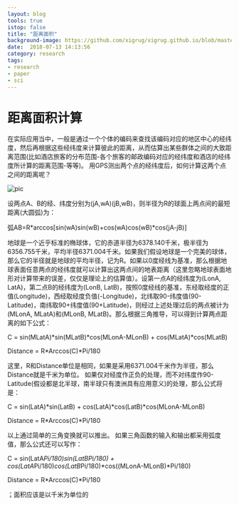 ```yaml
---
layout: blog
tools: true
istop: false
title: "距离面积"
background-image: https://github.com/xigrug/xigrug.github.io/blob/master/picture/acr-length.jpeg?raw=true 
date:  2018-07-13 14:13:56
category: research
tags:
- research
- paper
- sci
---
```


# 距离面积计算 

在实际应用当中，一般是通过一个个体的编码来查找该编码对应的地区中心的经纬度，然后再根据这些经纬度来计算彼此的距离，从而估算出某些群体之间的大致距离范围(比如酒店旅客的分布范围-各个旅客的邮政编码对应的经纬度和酒店的经纬度所计算的距离范围-等等)。
用GPS测出两个点的经纬度后，如何计算这两个点之间的距离呢？

![pic](https://github.com/xigrug/xigrug.github.io/blob/master/picture/acr-length.jpeg?raw=true)

设两点A、B的经、纬度分别为(jA,wA)(jB,wB)，则半径为R的球面上两点间的最短距离(大圆弧)为：

弧AB=R*arccos[sin(wA)sin(wB)+cos(wA)cos(wB)*cos(jA-jB)]

地球是一个近乎标准的椭球体，它的赤道半径为6378.140千米，极半径为6356.755千米，平均半径6371.004千米。如果我们假设地球是一个完美的球体，那么它的半径就是地球的平均半径，记为R。如果以0度经线为基准，那么根据地球表面任意两点的经纬度就可以计算出这两点间的地表距离（这里忽略地球表面地形对计算带来的误差，仅仅是理论上的估算值）。设第一点A的经纬度为(LonA, LatA)，第二点B的经纬度为(LonB, LatB)，按照0度经线的基准，东经取经度的正值(Longitude)，西经取经度负值(-Longitude)，北纬取90-纬度值(90-Latitude)，南纬取90+纬度值(90+Latitude)，则经过上述处理过后的两点被计为(MLonA, MLatA)和(MLonB, MLatB)。那么根据三角推导，可以得到计算两点距离的如下公式：

C = sin(MLatA)*sin(MLatB)*cos(MLonA-MLonB) + cos(MLatA)*cos(MLatB)

Distance = R*Arccos(C)*Pi/180

这里，R和Distance单位是相同，如果是采用6371.004千米作为半径，那么Distance就是千米为单位。
如果仅对经度作正负的处理，而不对纬度作90-Latitude(假设都是北半球，南半球只有澳洲具有应用意义)的处理，那么公式将是：

C = sin(LatA)*sin(LatB) + cos(LatA)*cos(LatB)*cos(MLonA-MLonB)

Distance = R*Arccos(C)*Pi/180

以上通过简单的三角变换就可以推出。
如果三角函数的输入和输出都采用弧度值，那么公式还可以写作：

C = sin(LatA*Pi/180)*sin(LatB*Pi/180) + cos(LatA*Pi/180)*cos(LatB*Pi/180)*cos((MLonA-MLonB)*Pi/180)

Distance = R*Arccos(C)*Pi/180

；面积应该是以千米为单位的


